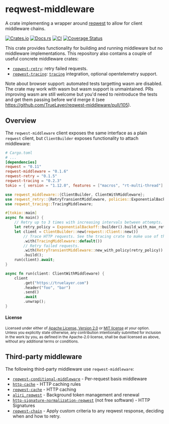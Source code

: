 # reqwest-middleware

A crate implementing a wrapper around [reqwest](https://crates.io/crates/reqwest)
to allow for client middleware chains.

[![Crates.io](https://img.shields.io/crates/v/reqwest-middleware.svg)](https://crates.io/crates/reqwest-middleware)
[![Docs.rs](https://docs.rs/reqwest-middleware/badge.svg)](https://docs.rs/reqwest-middleware)
[![CI](https://github.com/TrueLayer/reqwest-middleware/workflows/CI/badge.svg)](https://github.com/TrueLayer/reqwest-middleware/actions)
[![Coverage Status](https://coveralls.io/repos/github/TrueLayer/reqwest-middleware/badge.svg?branch=main&t=YKhONc)](https://coveralls.io/github/TrueLayer/reqwest-middleware?branch=main)

This crate provides functionality for building and running middleware but no middleware
implementations. This repository also contains a couple of useful concrete middleware crates:

* [`reqwest-retry`](https://crates.io/crates/reqwest-retry): retry failed requests.
* [`reqwest-tracing`](https://crates.io/crates/reqwest-tracing):
  [`tracing`](https://crates.io/crates/tracing) integration, optional opentelemetry support.

Note about browser support: automated tests targetting wasm are disabled. The crate may work with
wasm but wasm support is unmaintained. PRs improving wasm are still welcome but you'd need to
reintroduce the tests and get them passing before we'd merge it (see
https://github.com/TrueLayer/reqwest-middleware/pull/105).

## Overview

The `reqwest-middleware` client exposes the same interface as a plain `reqwest` client, but
`ClientBuilder` exposes functionality to attach middleware:

```toml
# Cargo.toml
# ...
[dependencies]
reqwest = "0.11"
reqwest-middleware = "0.1.6"
reqwest-retry = "0.1.5"
reqwest-tracing = "0.2.3"
tokio = { version = "1.12.0", features = ["macros", "rt-multi-thread"] }
```

```rust
use reqwest_middleware::{ClientBuilder, ClientWithMiddleware};
use reqwest_retry::{RetryTransientMiddleware, policies::ExponentialBackoff};
use reqwest_tracing::TracingMiddleware;

#[tokio::main]
async fn main() {
    // Retry up to 3 times with increasing intervals between attempts.
    let retry_policy = ExponentialBackoff::builder().build_with_max_retries(3);
    let client = ClientBuilder::new(reqwest::Client::new())
        // Trace HTTP requests. See the tracing crate to make use of these traces.
        .with(TracingMiddleware::default())
        // Retry failed requests.
        .with(RetryTransientMiddleware::new_with_policy(retry_policy))
        .build();
    run(client).await;
}

async fn run(client: ClientWithMiddleware) {
    client
        .get("https://truelayer.com")
        .header("foo", "bar")
        .send()
        .await
        .unwrap();
}
```

#### License

<sup>
Licensed under either of <a href="LICENSE-APACHE">Apache License, Version
2.0</a> or <a href="LICENSE-MIT">MIT license</a> at your option.
</sup>

<br>

<sub>
Unless you explicitly state otherwise, any contribution intentionally submitted
for inclusion in the work by you, as defined in the Apache-2.0 license, shall be
dual licensed as above, without any additional terms or conditions.
</sub>

## Third-party middleware

The following third-party middleware use `reqwest-middleware`:

- [`reqwest-conditional-middleware`](https://github.com/oxidecomputer/reqwest-conditional-middleware) - Per-request basis middleware
- [`http-cache`](https://github.com/06chaynes/http-cache) - HTTP caching rules
- [`reqwest-cache`](https://gitlab.com/famedly/company/backend/libraries/reqwest-cache) - HTTP caching
- [`aliri_reqwest`](https://github.com/neoeinstein/aliri/tree/main/aliri_reqwest) - Background token management and renewal
- [`http-signature-normalization-reqwest`](https://crates.io/crates/http-signature-normalization-reqwest) (not free software) - HTTP Signatures
- [`reqwest-chain`](https://github.com/tommilligan/reqwest-chain) - Apply custom criteria to any reqwest response, deciding when and how to retry.
